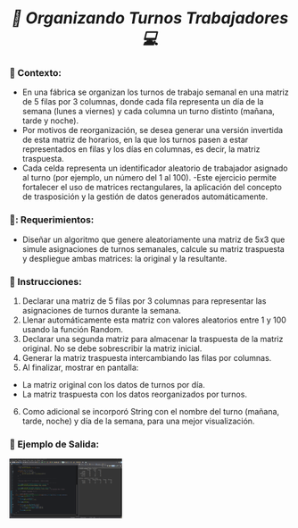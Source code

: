 **_<h1 align="center">:vulcan_salute: Organizando Turnos Trabajadores :computer:</h1>_**

**<h3>:blue_book: Contexto:</h3>**

- En una fábrica se organizan los turnos de trabajo semanal en una matriz de 5 filas por 3 columnas, donde cada fila representa un día de la semana
(lunes a viernes) y cada columna un turno distinto (mañana, tarde y noche).
- Por motivos de reorganización, se desea generar una versión invertida de esta matriz de horarios, en la que los turnos pasen a estar
representados en filas y los días en columnas, es decir, la matriz traspuesta.
- Cada celda representa un identificador aleatorio de trabajador asignado al turno (por ejemplo, un número del 1 al 100). 
-Este ejercicio permite fortalecer el uso de matrices rectangulares, la aplicación del concepto de trasposición y la gestión de datos generados automáticamente.

**<h3>:orange_book:: Requerimientos:</h3>**

- Diseñar un algoritmo que genere aleatoriamente una matriz de 5x3 que simule asignaciones de turnos semanales, calcule su matriz traspuesta y despliegue ambas matrices: la original y la resultante.

**<h3>:green_book: Instrucciones:</h3>**

1. Declarar una matriz de 5 filas por 3 columnas para representar las asignaciones de turnos durante la semana.
2. Llenar automáticamente esta matriz con valores aleatorios entre 1 y 100 usando la función Random.
3. Declarar una segunda matriz para almacenar la traspuesta de la matriz original. No se debe sobrescribir la matriz inicial.
4. Generar la matriz traspuesta intercambiando las filas por columnas.
5. Al finalizar, mostrar en pantalla:
- La matriz original con los datos de turnos por día.
- La matriz traspuesta con los datos reorganizados por turnos.
6. Como adicional se incorporó String con el nombre del turno (mañana, tarde, noche) y día de la semana, para una mejor visualización.

**<h3>:book: Ejemplo de Salida:</h3>**

<img src="./img/turno_trabajador.png" alt="" style="width: 40%;">
